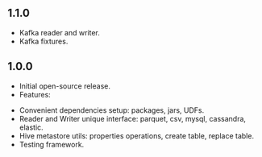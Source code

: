 ## 1.1.0
* Kafka reader and writer.
* Kafka fixtures.

## 1.0.0
* Initial open-source release.
* Features:
 - Convenient dependencies setup: packages, jars, UDFs.
 - Reader and Writer unique interface: parquet, csv, mysql, cassandra, elastic.
 - Hive metastore utils: properties operations, create table, replace table.
 - Testing framework.
